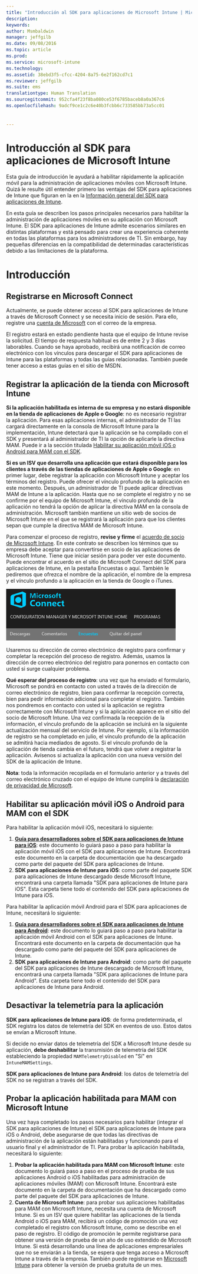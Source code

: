 ```yaml
---
title: "Introducción al SDK para aplicaciones de Microsoft Intune | Microsoft Intune"
description: 
keywords: 
author: Msmbaldwin
manager: jeffgilb
ms.date: 09/08/2016
ms.topic: article
ms.prod: 
ms.service: microsoft-intune
ms.technology: 
ms.assetid: 38ebd3f5-cfcc-4204-8a75-6e2f162cd7c1
ms.reviewer: jeffgilb
ms.suite: ems
translationtype: Human Translation
ms.sourcegitcommit: 952cfa4f23f8ba080ce53f6785baceb8a0a367c6
ms.openlocfilehash: 9adcf9ce1c2c6e40b3fcbb6c733585bb73a5cc01


---
```


# Introducción al SDK para aplicaciones de Microsoft Intune

Esta guía de introducción le ayudará a habilitar rápidamente la aplicación móvil para la administración de aplicaciones móviles con Microsoft Intune. Quizá le resulte útil entender primero las ventajas del SDK para aplicaciones de Intune que figuran en la en la [Información general del SDK para aplicaciones de Intune](intune-app-sdk.md).

En esta guía se describen los pasos principales necesarios para habilitar la administración de aplicaciones móviles en su aplicación con Microsoft Intune. El SDK para aplicaciones de Intune admite escenarios similares en distintas plataformas y está pensado para crear una experiencia coherente en todas las plataformas para los administradores de TI. Sin embargo, hay pequeñas diferencias en la compatibilidad de determinadas características debido a las limitaciones de la plataforma.

# Introducción

## Registrarse en Microsoft Connect

Actualmente, se puede obtener acceso al SDK para aplicaciones de Intune a través de Microsoft Connect y se necesita inicio de sesión. Para ello, registre una [cuenta de Microsoft](https://connect.microsoft.com/ConfigurationManagervnext/InvitationUse.aspx?ProgramID=8967&InvitationID=8967-YJYJ-8G6X) con el correo de la empresa.

El registro estará en estado pendiente hasta que el equipo de Intune revise la solicitud. El tiempo de respuesta habitual es de entre 2 y 3 días laborables. Cuando se haya aprobado, recibirá una notificación de correo electrónico con los vínculos para descargar el SDK para aplicaciones de Intune para las plataformas y todas las guías relacionadas. También puede tener acceso a estas guías en el sitio de MSDN.

## Registrar la aplicación de la tienda con Microsoft Intune

**Si la aplicación habilitada es interna de su empresa y no estará disponible en la tienda de aplicaciones de Apple o Google**: no es necesario registrar la aplicación. Para esas aplicaciones internas, el administrador de TI las cargará directamente en la consola de Microsoft Intune para la implementación, Intune detectará que la aplicación se ha compilado con el SDK y presentará al administrador de TI la opción de aplicarle la directiva MAM. Puede ir a la sección titulada [Habilitar su aplicación móvil iOS o Android para MAM con el SDK](#enable-your-ios-or-android-mobile-app-for-mam-with-the-sdk).

**Si es un ISV que desarrolla una aplicación que estará disponible para los clientes a través de las tiendas de aplicaciones de Apple o Google**: en primer lugar, debe registrar la aplicación con Microsoft Intune y aceptar los términos del registro. Puede ofrecer el vínculo profundo de la aplicación en este momento. Después, un administrador de TI puede aplicar directivas MAM de Intune a la aplicación. Hasta que no se complete el registro y no se confirme por el equipo de Microsoft Intune, el vínculo profundo de la aplicación no tendrá la opción de aplicar la directiva MAM en la consola de administración. Microsoft también mantiene un sitio web de socios de Microsoft Intune en el que se registrará la aplicación para que los clientes sepan que cumple la directiva MAM de Microsoft Intune.

Para comenzar el proceso de registro, **revise y firme** el [acuerdo de socio de Microsoft Intune](https://connect.microsoft.com/ConfigurationManagervnext/Survey/Survey.aspx?SurveyID=17806). En este contrato se describen los términos que su empresa debe aceptar para convertirse en socio de las aplicaciones de Microsoft Intune. Tiene que iniciar sesión para poder ver este documento. Puede encontrar el acuerdo en el sitio de Microsoft Connect del SDK para aplicaciones de Intune, en la pestaña Encuestas o aquí. También le pediremos que ofrezca el nombre de la aplicación, el nombre de la empresa y el vínculo profundo a la aplicación en la tienda de Google o iTunes.

![Microsoft Connect](../media/microsoft-connect.png)

Usaremos su dirección de correo electrónico de registro para confirmar y completar la recepción del proceso de registro. Además, usamos la dirección de correo electrónico del registro para ponernos en contacto con usted si surge cualquier problema.

**Qué esperar del proceso de registro**: una vez que ha enviado el formulario, Microsoft se pondrá en contacto con usted a través de la dirección de correo electrónico de registro, bien para confirmar la recepción correcta, bien para pedir información adicional para completar el registro. También nos pondremos en contacto con usted si la aplicación se registra correctamente con Microsoft Intune y si la aplicación aparece en el sitio del socio de Microsoft Intune. Una vez confirmada la recepción de la información, el vínculo profundo de la aplicación se incluirá en la siguiente actualización mensual del servicio de Intune. Por ejemplo, si la información de registro se ha completado en julio, el vínculo profundo de la aplicación se admitirá hacia mediados de agosto. Si el vínculo profundo de la aplicación de tienda cambia en el futuro, tendrá que volver a registrar la aplicación. Avísenos si actualiza la aplicación con una nueva versión del SDK de la aplicación de Intune.

**Nota**: toda la información recopilada en el formulario anterior y a través del correo electrónico cruzado con el equipo de Intune cumplirá la [declaración de privacidad de Microsoft](https://www.microsoft.com/en-us/privacystatement/default.aspx).

## Habilitar su aplicación móvil iOS o Android para MAM con el SDK

Para habilitar la aplicación móvil iOS, necesitará lo siguiente:

1. **[Guía para desarrolladores sobre el SDK para aplicaciones de Intune para iOS](intune-app-sdk-ios.md)**: este documento lo guiará paso a paso para habilitar la aplicación móvil iOS con el SDK para aplicaciones de Intune. Encontrará este documento en la carpeta de documentación que ha descargado como parte del paquete del SDK para aplicaciones de Intune.
2. **SDK para aplicaciones de Intune para iOS**: como parte del paquete SDK para aplicaciones de Intune descargado desde Microsoft Intune, encontrará una carpeta llamada "SDK para aplicaciones de Intune para iOS". Esta carpeta tiene todo el contenido del SDK para aplicaciones de Intune para iOS.

Para habilitar la aplicación móvil Android para el SDK para aplicaciones de Intune, necesitará lo siguiente:

1. **[Guía para desarrolladores sobre el SDK para aplicaciones de Intune para Android](intune-app-sdk-android.md)**: este documento lo guiará paso a paso para habilitar la aplicación móvil Android con el SDK para aplicaciones de Intune. Encontrará este documento en la carpeta de documentación que ha descargado como parte del paquete del SDK para aplicaciones de Intune.
2. **SDK para aplicaciones de Intune para Android**: como parte del paquete del SDK para aplicaciones de Intune descargado de Microsoft Intune, encontrará una carpeta llamada "SDK para aplicaciones de Intune para Android". Esta carpeta tiene todo el contenido del SDK para aplicaciones de Intune para Android.

## Desactivar la telemetría para la aplicación

**SDK para aplicaciones de Intune para iOS**: de forma predeterminada, el SDK registra los datos de telemetría del SDK en eventos de uso. Estos datos se envían a Microsoft Intune.

Si decide no enviar datos de telemetría del SDK a Microsoft Intune desde su aplicación, **debe deshabilitar** la transmisión de telemetría del SDK estableciendo la propiedad `MAMTelemetryDisabled` en "Sí" en `IntuneMAMSettings`.

**SDK para aplicaciones de Intune para Android**: los datos de telemetría del SDK no se registran a través del SDK.

## Probar la aplicación habilitada para MAM con Microsoft Intune

Una vez haya completado los pasos necesarios para habilitar (integrar el SDK para aplicaciones de Intune) el SDK para aplicaciones de Intune para iOS o Android, debe asegurarse de que todas las directivas de administración de la aplicación están habilitadas y funcionando para el usuario final y el administrador de TI. Para probar la aplicación habilitada, necesitará lo siguiente:

1. **Probar la aplicación habilitada para MAM con Microsoft Intune**: este documento lo guiará paso a paso en el proceso de prueba de sus aplicaciones Android o iOS habilitadas para administración de aplicaciones móviles (MAM) con Microsoft Intune. Encontrará este documento en la carpeta de documentación que ha descargado como parte del paquete del SDK para aplicaciones de Intune.
2. **Cuenta de Microsoft Intune**: para probar sus aplicaciones habilitadas para MAM con Microsoft Intune, necesita una cuenta de Microsoft Intune. Si es un ISV que quiere habilitar las aplicaciones de la tienda Android o iOS para MAM, recibirá un código de promoción una vez completado el registro con Microsoft Intune, como se describe en el paso de registro. El código de promoción le permite registrarse para obtener una versión de prueba de un año de uso extendido de Microsoft Intune. Si está desarrollando una línea de aplicaciones empresariales que no se enviarán a la tienda, se espera que tenga acceso a Microsoft Intune a través de la empresa. También puede registrarse en [Microsoft Intune](https://portal.office.com/Signup/Signup.aspx?OfferId=40BE278A-DFD1-470a-9EF7-9F2596EA7FF9&dl=INTUNE_A&ali=1#0) para obtener la versión de prueba gratuita de un mes.




<!--HONumber=Sep16_HO2-->


